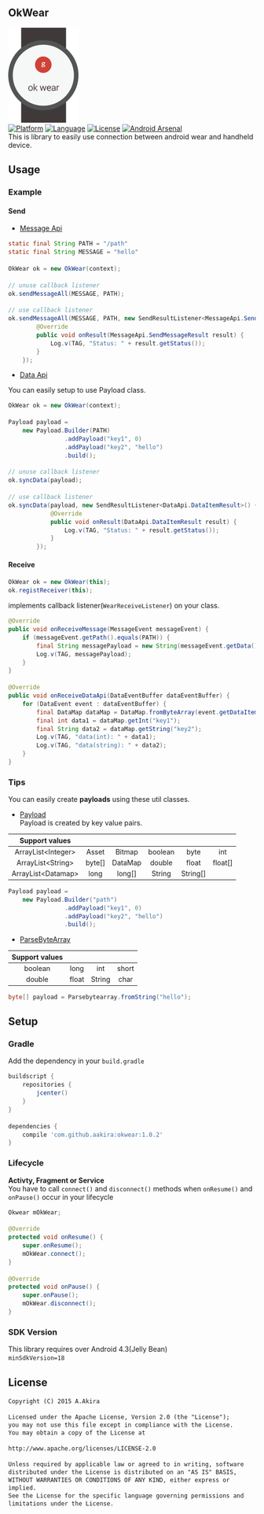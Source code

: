 OkWear
----------

![Screen](/images/okwear_256.png)  
[![Platform](http://img.shields.io/badge/platform-android-brightgreen.svg?style=flat)](http://developer.android.com/index.html)
[![Language](http://img.shields.io/badge/language-java-orange.svg?style=flat)](http://www.oracle.com/technetwork/java/javase/downloads/index.html)
[![License](http://img.shields.io/badge/license-apache2.0-lightgrey.svg?style=flat)](http://www.apache.org/licenses/LICENSE-2.0)
[![Android Arsenal](https://img.shields.io/badge/Android%20Arsenal-OkWear-brightgreen.svg?style=flat)](http://android-arsenal.com/details/1/1698)  
This is library to easily use connection between android wear and handheld device. 

## Usage

### Example

#### Send
* [Message Api](https://developer.android.com/reference/com/google/android/gms/wearable/MessageApi.html)

```java
static final String PATH = "/path"
static final String MESSAGE = "hello"

OkWear ok = new OkWear(context);

// unuse callback listener
ok.sendMessageAll(MESSAGE, PATH);

// use callback listener
ok.sendMessageAll(MESSAGE, PATH, new SendResultListener<MessageApi.SendMessageResult>() {
		@Override
		public void onResult(MessageApi.SendMessageResult result) {
			Log.v(TAG, "Status: " + result.getStatus());
		}
	});

```

* [Data Api](https://developer.android.com/reference/com/google/android/gms/wearable/DataApi.html)

You can easily setup to use Payload class.
```java
OkWear ok = new OkWear(context);

Payload payload =
	new Payload.Builder(PATH)
				.addPayload("key1", 0) 
				.addPayload("key2", "hello")
				.build();

// unuse callback listener
ok.syncData(payload);

// use callback listener
ok.syncData(payload, new SendResultListener<DataApi.DataItemResult>() {
			@Override
			public void onResult(DataApi.DataItemResult result) {
				Log.v(TAG, "Status: " + result.getStatus());
			}
		});
```

#### Receive 

```java
OkWear ok = new OkWear(this);
ok.registReceiver(this);
```

implements callback listener(`WearReceiveListener`) on your class.
```java
@Override
public void onReceiveMessage(MessageEvent messageEvent) {
	if (messageEvent.getPath().equals(PATH)) {
		final String messagePayload = new String(messageEvent.getData());
		Log.v(TAG, messagePayload);
	}
}

@Override
public void onReceiveDataApi(DataEventBuffer dataEventBuffer) {
	for (DataEvent event : dataEventBuffer) {
		final DataMap dataMap = DataMap.fromByteArray(event.getDataItem().getData());
		final int data1 = dataMap.getInt("key1");
		final String data2 = dataMap.getString("key2");
		Log.v(TAG, "data(int): " + data1);
		Log.v(TAG, "data(string): " + data2);
	}
}
```
### Tips

You can easily create **payloads** using these util classes.

* [Payload](./library/okwear/src/main/java/jp/android/a/akira/library/okwear/util/Payload.java)  
Payload is created by key value pairs.

| Support values ||||||
|:-:|:-:|:-:|:-:|:-:|:-:|
|ArrayList&lt;Integer>|Asset|Bitmap|boolean|byte|int|
|ArrayList&lt;String>|byte[]|DataMap|double|float|float[]|
|ArrayList&lt;Datamap>|long|long[]|String|String[]|||


```java
Payload payload =
	new Payload.Builder("path")
				.addPayload("key1", 0) 
				.addPayload("key2", "hello")
				.build();
```
* [ParseByteArray](./library/okwear/src/main/java/jp/android/a/akira/library/okwear/util/ParseByteArray.java)  

| Support values ||||
|:-:|:-:|:-:|:-:|
|boolean|long|int|short|
|double|float|String|char|

```java
byte[] payload = Parsebytearray.fromString("hello");
```

## Setup

### Gradle
Add the dependency in your ```build.gradle```

```groovy
buildscript {
	repositories {
		jcenter()
	}
}

dependencies {
	compile 'com.github.aakira:okwear:1.0.2'
}
```

### Lifecycle
**Activty, Fragment or Service**   
You have to call `connect()` and `disconnect()` methods when `onResume()` and `onPause()` occur in your lifecycle

```java
Okwear mOkWear;

@Override
protected void onResume() {
	super.onResume();
	mOkWear.connect();
}

@Override
protected void onPause() {
	super.onPause();
	mOkWear.disconnect();
}
```

### SDK Version

This library requires over Android 4.3(Jelly Bean)  
`minSdkVersion=18`


## License

```
Copyright (C) 2015 A.Akira

Licensed under the Apache License, Version 2.0 (the "License");
you may not use this file except in compliance with the License.
You may obtain a copy of the License at

http://www.apache.org/licenses/LICENSE-2.0

Unless required by applicable law or agreed to in writing, software
distributed under the License is distributed on an "AS IS" BASIS,
WITHOUT WARRANTIES OR CONDITIONS OF ANY KIND, either express or implied.
See the License for the specific language governing permissions and
limitations under the License.
```
